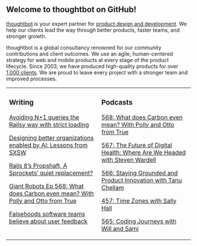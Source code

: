 ## Welcome to thoughtbot on GitHub!

[thoughtbot][1] is your expert partner for [product design and development][2].
We help our clients lead the way through better products, faster teams, and stronger growth.

thoughtbot is a global consultancy renowned for our community contributions and
client outcomes. We use an agile, human-centered strategy for web and mobile
products at every stage of the product lifecycle. Since 2003, we have produced
high-quality products for over [1,000 clients][3]. We are proud to leave every
project with a stronger team and improved processes.

<table><tr><td valign="top" width="50%">

### Writing

<!-- blog starts -->
[Avoiding N+1 queries the Railsy way with strict loading](https://feed.thoughtbot.com/link/24077/17000238/strict-loading-in-rails-8-a-railsy-way-to-avoid-n-1-queries)

[Designing better organizations enabled by AI: Lessons from SXSW](https://feed.thoughtbot.com/link/24077/16999784/designing-better-organizations-enabled-by-ai-lessons-from-sxsw)

[Rails 8’s Propshaft, A Sprockets’ quiet replacement?](https://feed.thoughtbot.com/link/24077/16998667/rails-8-s-propshaft-a-sprockets-quiet-replacement)

[Giant Robots Ep 568: What does Carbon even mean? With Polly and Otto from True](https://feed.thoughtbot.com/link/24077/16998026/giant-robots-ep-568-what-does-carbon-even-mean-with-polly-and-otto-from-true)

[Falsehoods software teams believe about user feedback](https://feed.thoughtbot.com/link/24077/16997653/falsehoods-software-teams-believe-about-user-feedback)

<!-- blog ends -->
</td><td valign="top" width="50%">

### Podcasts

<!-- podcasts starts -->
[568: What does Carbon even mean? With Polly and Otto from True](https://podcast.thoughtbot.com/568)

[567: The Future of Digital Health: Where Are We Headed with Steven Wardell](https://podcast.thoughtbot.com/567)

[566: Staying Grounded and Product Innovation with Tanu Chellam ](https://podcast.thoughtbot.com/566)

[457: Time Zones with Sally Hall](https://bikeshed.thoughtbot.com/457)

[565: Coding Journeys with Will and Sami](https://podcast.thoughtbot.com/565)

<!-- podcasts ends -->
</td></tr></table>

[1]: https://thoughtbot.com
[2]: https://thoughtbot.com/services
[3]: https://thoughtbot.com/case-studies
